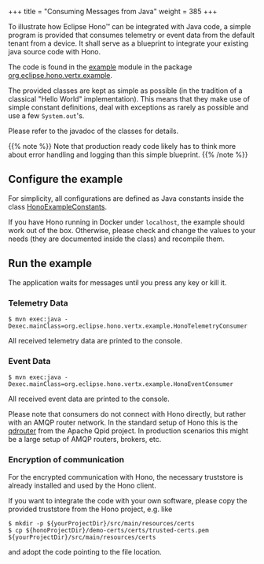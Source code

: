 +++
title = "Consuming Messages from Java"
weight = 385
+++

To illustrate how Eclipse Hono&trade; can be integrated with Java code, a simple program is provided that consumes telemetry or event data 
from the default tenant from a device. 
It shall serve as a blueprint to integrate your existing java source code with Hono. 

The code is found in the [example](https://github.com/eclipse/hono/tree/master/example) module in the package [org.eclipse.hono.vertx.example](https://github.com/eclipse/hono/tree/master/example/src/main/java/org/eclipse/hono/vertx/example).

The provided classes are kept as simple as possible (in the tradition of a classical "Hello World" implementation).
This means that they make use of simple constant definitions, deal with exceptions as rarely as possible and use a few `System.out`'s.

Please refer to the javadoc of the classes for details.
 
{{% note %}}
Note that production ready code likely has to think more about error handling and logging than this simple blueprint. 
{{% /note %}}

## Configure the example

For simplicity, all configurations are defined as Java constants inside the class [HonoExampleConstants](https://github.com/eclipse/hono/blob/master/example/src/main/java/org/eclipse/hono/vertx/example/base/HonoExampleConstants.java).

If you have Hono running in Docker under `localhost`, the example should work out of the box.
Otherwise, please check and change the values to your needs (they are documented inside the class) and recompile them.
   

## Run the example

The application waits for messages until you press any key or kill it.

### Telemetry Data

`$ mvn exec:java -Dexec.mainClass=org.eclipse.hono.vertx.example.HonoTelemetryConsumer`

All received telemetry data are printed to the console.

### Event Data
  
`$ mvn exec:java -Dexec.mainClass=org.eclipse.hono.vertx.example.HonoEventConsumer`

All received event data are printed to the console.


Please note that consumers do not connect with Hono directly, but rather with an AMQP router network. 
In the standard setup of Hono this is the [qdrouter](https://qpid.apache.org/components/dispatch-router/index.html) from the Apache Qpid project.
In production scenarios this might be a large setup of AMQP routers, brokers, etc.

### Encryption of communication 
  
For the encrypted communication with Hono, the necessary truststore is already installed and used by the Hono client.

If you want to integrate the code with your own software, please copy the provided truststore from the Hono project, e.g. like

    $ mkdir -p ${yourProjectDir}/src/main/resources/certs
    $ cp ${honoProjectDir}/demo-certs/certs/trusted-certs.pem ${yourProjectDir}/src/main/resources/certs

and adopt the code pointing to the file location.

